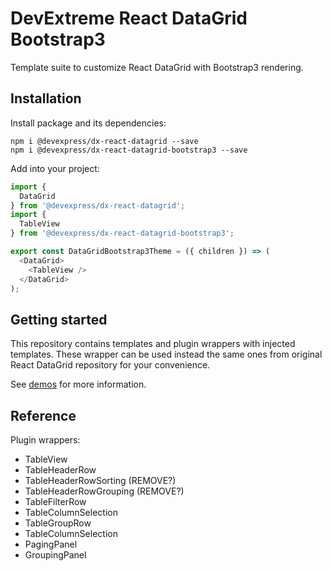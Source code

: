 # DevExtreme React DataGrid Bootstrap3

Template suite to customize React DataGrid with Bootstrap3 rendering.

## Installation

Install package and its dependencies:

```
npm i @devexpress/dx-react-datagrid --save
npm i @devexpress/dx-react-datagrid-bootstrap3 --save
```

Add into your project:

```js
import {
  DataGrid
} from '@devexpress/dx-react-datagrid';
import {
  TableView
} from '@devexpress/dx-react-datagrid-bootstrap3';

export const DataGridBootstrap3Theme = ({ children }) => (
  <DataGrid>
    <TableView />
  </DataGrid>
);
```

## Getting started

This repository contains templates and plugin wrappers with injected templates. These wrapper can be used instead the same ones from original React DataGrid repository for your convenience.

See [demos](../dx-react-demos/README.md) for more information.

## Reference

Plugin wrappers:
- TableView
- TableHeaderRow
- TableHeaderRowSorting (REMOVE?)
- TableHeaderRowGrouping (REMOVE?)
- TableFilterRow
- TableColumnSelection
- TableGroupRow
- TableColumnSelection
- PagingPanel
- GroupingPanel
